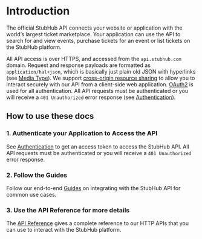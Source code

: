 # Introduction

The official StubHub API connects your website or application with the
world’s largest ticket marketplace. Your application can use the API to search
for and view events, purchase tickets for an event or list tickets on the
StubHub platform.

All API access is over HTTPS, and accessed from the `api.stubhub.com` domain.
Request and response payloads are formatted as `application/hal+json`, which is
basically just plain old JSON with hyperlinks (see [Media Type](./media-type.md)).
We support [cross-origin resource sharing][cors] to allow you to interact
securely with our API from a client-side web application. [OAuth2][oauth2]
is used for all authentication. All API requests must be authenticated or you
will receive a `401 Unauthorized` error response (see
[Authentication](../authentication/index.mdx)).

[cors]: http://en.wikipedia.org/wiki/Cross-origin_resource_sharing
[oauth2]: http://oauth.net/2/

## How to use these docs

### 1. Authenticate your Application to Access the API

See [Authentication](../authentication/index.mdx) to get an access token to access the StubHub API.
All API requests must be authenticated or you will receive a `401 Unauthorized` error response.

### 2. Follow the Guides

Follow our end-to-end [Guides](../guides/index.mdx) on integrating with the StubHub API for common
use cases.

### 3. Use the API Reference for more details

The [API Reference](/api-reference/inventory) gives a complete reference to our HTTP APIs that you
can use to interact with the StubHub platform.
